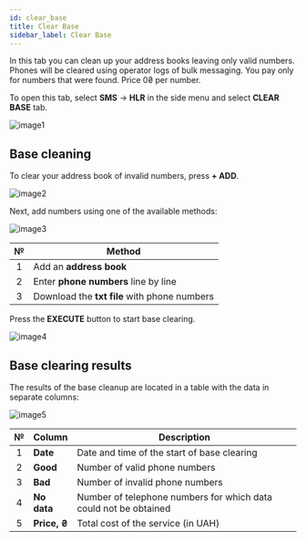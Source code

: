 ```yaml
---
id: clear_base
title: Clear Base
sidebar_label: Clear Base
---
```


In this tab you can clean up your address books leaving only valid numbers. Phones will be cleared using operator logs of bulk messaging. You pay only for numbers that were found. Price 0₴ per number.

To open this tab, select **SMS** → **HLR** in the side menu and select **CLEAR BASE** tab.

![image1](/img/en/client_hlr_clear_base/image1.png)

## Base cleaning

To clear your address book of invalid numbers, press **+ ADD**.

![image2](/img/en/client_hlr_clear_base/image2.png)

Next, add numbers using one of the available methods:

![image3](/img/en/client_hlr_clear_base/image3.png)

|  №  | Method |
| :-: | ------ |
| 1 | Add an **address book** |
| 2 | Enter **phone numbers** line by line |
| 3 | Download the **txt file** with phone numbers |

Press the **EXECUTE** button to start base clearing.

![image4](/img/en/client_hlr_clear_base/image4.png)

## Base clearing results

The results of the base cleanup are located in a table with the data in separate columns:

![image5](/img/en/client_hlr_clear_base/image5.png)

|  №  | Column | Description |
| :-: | ------ | ----------- |
| 1 | **Date** | Date and time of the start of base clearing |
| 2 | **Good** | Number of valid phone numbers |
| 3 | **Bad** | Number of invalid phone numbers |
| 4 | **No data** | Number of telephone numbers for which data could not be obtained |
| 5 | **Price, ₴** | Total cost of the service (in UAH) |
